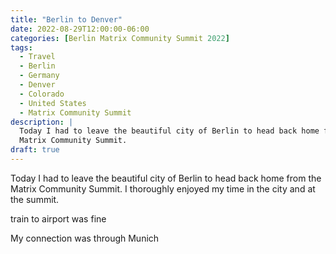 ```yaml
---
title: "Berlin to Denver"
date: 2022-08-29T12:00:00-06:00
categories: [Berlin Matrix Community Summit 2022]
tags:
  - Travel
  - Berlin
  - Germany
  - Denver
  - Colorado
  - United States
  - Matrix Community Summit
description: |
  Today I had to leave the beautiful city of Berlin to head back home from the
  Matrix Community Summit.
draft: true
---
```


Today I had to leave the beautiful city of Berlin to head back home from the
Matrix Community Summit. I thoroughly enjoyed my time in the city and at the
summit.

train to airport was fine

My connection was through Munich

